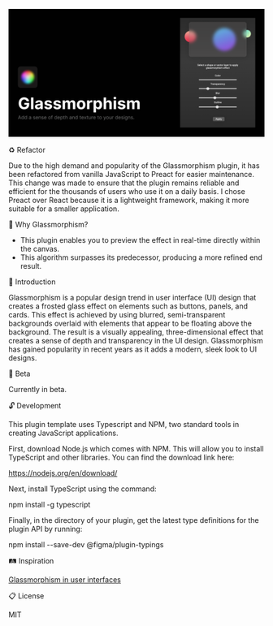 ![alt text](https://github.com/Liam-hi/figma-glassmorphism/blob/master/media/cover-large.png?raw=true)

:recycle: Refactor

Due to the high demand and popularity of the Glassmorphism plugin, it has been refactored from vanilla JavaScript to Preact for easier maintenance. This change was made to ensure that the plugin remains reliable and efficient for the thousands of users who use it on a daily basis. I chose Preact over React because it is a lightweight framework, making it more suitable for a smaller application. 

:speech_balloon: Why Glassmorphism?

- This plugin enables you to preview the effect in real-time directly within the canvas.
- This algorithm surpasses its predecessor, producing a more refined end result.

:dizzy: Introduction

Glassmorphism is a popular design trend in user interface (UI) design that creates a frosted glass effect on elements such as buttons, panels, and cards. This effect is achieved by using blurred, semi-transparent backgrounds overlaid with elements that appear to be floating above the background. The result is a visually appealing, three-dimensional effect that creates a sense of depth and transparency in the UI design. Glassmorphism has gained popularity in recent years as it adds a modern, sleek look to UI designs.

:construction: Beta

Currently in beta.

:unlock: Development

This plugin template uses Typescript and NPM, two standard tools in creating JavaScript applications.

First, download Node.js which comes with NPM. This will allow you to install TypeScript and other
libraries. You can find the download link here:

  https://nodejs.org/en/download/

Next, install TypeScript using the command:

  npm install -g typescript

Finally, in the directory of your plugin, get the latest type definitions for the plugin API by running:

  npm install --save-dev @figma/plugin-typings
  
 
:railway_track: Inspiration

[Glassmorphism in user interfaces](https://uxdesign.cc/glassmorphism-in-user-interfaces-1f39bb1308c9)

:clipboard: License

MIT

